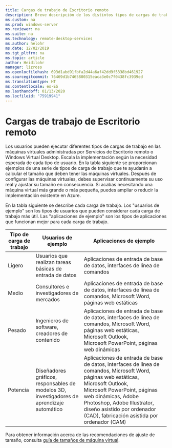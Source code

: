 ```yaml
---
title: Cargas de trabajo de Escritorio remoto
description: Breve descripción de los distintos tipos de cargas de trabajo de las máquinas virtuales que administra Escritorio remoto.
ms.custom: na
ms.prod: windows-server
ms.reviewer: na
ms.suite: na
ms.technology: remote-desktop-services
ms.author: helohr
ms.date: 12/02/2019
ms.tgt_pltfrm: na
ms.topic: article
author: Heidilohr
manager: lizross
ms.openlocfilehash: 693d1abd91fbfa2d44a6af42dd9f5338bd461927
ms.sourcegitcommit: 76469d1b7465800315eaca3e0c7f0438fc3939ed
ms.translationtype: HT
ms.contentlocale: es-ES
ms.lasthandoff: 01/13/2020
ms.locfileid: "75919941"
---
```

# <a name="remote-desktop-workloads"></a>Cargas de trabajo de Escritorio remoto

Los usuarios pueden ejecutar diferentes tipos de cargas de trabajo en las máquinas virtuales administradas por Servicios de Escritorio remoto o Windows Virtual Desktop. Escala la implementación según la necesidad esperada de cada tipo de usuario. En la tabla siguiente se proporcionan ejemplos de una serie de tipos de carga de trabajo que te ayudarán a calcular el tamaño que deben tener las máquinas virtuales. Después de configurar las máquinas virtuales, debes supervisar continuamente su uso real y ajustar su tamaño en consecuencia. Si acabas necesitando una máquina virtual más grande o más pequeña, puedes ampliar o reducir la implementación existente en Azure.

En la tabla siguiente se describe cada carga de trabajo. Los "usuarios de ejemplo" son los tipos de usuarios que pueden considerar cada carga de trabajo más útil. Las "aplicaciones de ejemplo" son los tipos de aplicaciones que funcionan mejor para cada carga de trabajo.

| Tipo de carga de trabajo | Usuarios de ejemplo | Aplicaciones de ejemplo |
| --- | --- | --- |
| Ligero | Usuarios que realizan tareas básicas de entrada de datos | Aplicaciones de entrada de base de datos, interfaces de línea de comandos |
| Medio | Consultores e investigadores de mercados | Aplicaciones de entrada de base de datos, interfaces de línea de comandos, Microsoft Word, páginas web estáticas |
| Pesado | Ingenieros de software, creadores de contenido | Aplicaciones de entrada de base de datos, interfaces de línea de comandos, Microsoft Word, páginas web estáticas, Microsoft Outlook, Microsoft PowerPoint, páginas web dinámicas |
| Potencia | Diseñadores gráficos, responsables de modelos 3D, investigadores de aprendizaje automático | Aplicaciones de entrada de base de datos, interfaces de línea de comandos, Microsoft Word, páginas web estáticas, Microsoft Outlook, Microsoft PowerPoint, páginas web dinámicas, Adobe Photoshop, Adobe Illustrator, diseño asistido por ordenador (CAD), fabricación asistida por ordenador (CAM) |

Para obtener información acerca de las recomendaciones de ajuste de tamaño, consulta [guía de tamaños de máquina virtual](virtual-machine-recs.md).
